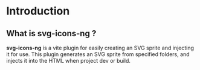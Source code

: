 # Introduction

## What is **svg-icons-ng** ?

**svg-icons-ng** is a vite plugin for easily creating an SVG sprite and injecting it for use.
This plugin generates an SVG sprite from specified folders, and injects it into the HTML when project dev or build.
